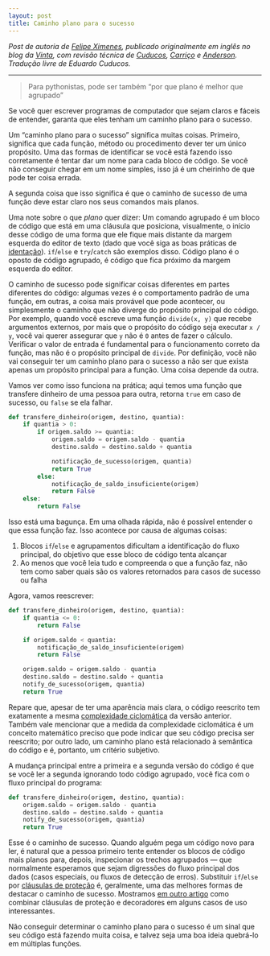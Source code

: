 ```yaml
---
layout: post
title: Caminho plano para o sucesso
---
```


_Post de autoria de [Felipe Ximenes](https://twitter.com/xima), publicado originalmente em inglês no blog da [Vinta](https://www.vinta.com.br/blog/2018/flat-success-path/), com revisão técnica de [Cuducos](https://twitter.com/cuducos), [Carriço](https://twitter.com/VictorCarrico) e [Anderson](https://twitter.com/AndersonRe86). Tradução livre de Eduardo Cuducos._

---

> Para pythonistas, pode ser também “por que plano é melhor que agrupado” 

Se você quer escrever programas de computador que sejam claros e fáceis de entender, garanta que eles tenham um caminho plano para o sucesso.

Um “caminho plano para o sucesso” significa muitas coisas. Primeiro, significa que cada função, método ou procedimento dever ter um único propósito. Uma das formas de identificar se você está fazendo isso corretamente é tentar dar um nome para cada bloco de código. Se você não conseguir chegar em um nome simples, isso já é um cheirinho de que pode ter coisa errada.

A segunda coisa que isso significa é que o caminho de sucesso de uma função deve estar claro nos seus comandos mais planos.

Uma note sobre o que _plano_ quer dizer: Um comando agrupado é um bloco de código que está em uma cláusula que posiciona, visualmente, o início desse código de uma forma que ele fique mais distante da margem esquerda do editor de texto (dado que você siga as boas práticas de [identação](https://pt.wikipedia.org/wiki/Indenta%C3%A7%C3%A3o)). `if`/`else` e `try`/`catch` são exemplos disso. Código plano é o oposto de código agrupado, é código que fica próximo da margem esquerda do editor. 

O caminho de sucesso pode significar coisas diferentes em partes diferentes do código: algumas vezes é o comportamento padrão de uma função, em outras, a coisa mais provável que pode acontecer, ou simplesmente o caminho que não diverge do propósito principal do código. Por exemplo, quando você escreve uma função `divide(x, y)` que recebe argumentos externos, por mais que o propósito do código seja executar `x / y`, você vai querer assegurar que `y` não é `0` antes de fazer o cálculo. Verificar o valor de entrada é fundamental para o funcionamento correto da função, mas não é o propósito principal de `divide`. Por definição, você não vai conseguir ter um caminho plano para o sucesso a não ser que exista apenas um propósito principal para a função. Uma coisa depende da outra.

Vamos ver como isso funciona na prática; aqui temos uma função que transfere dinheiro de uma pessoa para outra, retorna `true` em caso de sucesso, ou `false` se ela falhar.

```python
def transfere_dinheiro(origem, destino, quantia):
    if quantia > 0:
        if origem.saldo >= quantia:
            origem.saldo = origem.saldo - quantia
            destino.saldo = destino.saldo + quantia

            notificação_de_sucesso(origem, quantia)
            return True
        else:
            notificação_de_saldo_insuficiente(origem)
            return False
    else:
        return False
```

Isso está uma bagunça. Em uma olhada rápida, não é possível entender o que essa função faz. Isso acontece por causa de algumas coisas:

1. Blocos `if`/`else` e agrupamentos dificultam a identificação do fluxo principal, do objetivo que esse bloco de código tenta alcançar
1. Ao menos que você leia tudo e compreenda o que a função faz, não tem como saber quais são os valores retornados para casos de sucesso ou falha

Agora, vamos reescrever:

```python
def transfere_dinheiro(origem, destino, quantia):
    if quantia <= 0:
        return False

    if origem.saldo < quantia:
        notificação_de_saldo_insuficiente(origem)
        return False

    origem.saldo = origem.saldo - quantia
    destino.saldo = destino.saldo + quantia
    notify_de_sucesso(origem, quantia)
    return True
```

Repare que, apesar de ter uma aparência mais clara, o código reescrito tem exatamente a mesma [complexidade ciclomática](https://pt.wikipedia.org/wiki/Complexidade_ciclom%C3%A1tica) da versão anterior. Também vale mencionar que a medida da complexidade ciclomática é um conceito matemático preciso que pode indicar que seu código precisa ser reescrito; por outro lado, um caminho plano está relacionado à semântica do código e é, portanto, um critério subjetivo.

A mudança principal entre a primeira e a segunda versão do código é que se você ler a segunda ignorando todo código agrupado, você fica com o fluxo principal do programa:

```python
def transfere_dinheiro(origem, destino, quantia):
    origem.saldo = origem.saldo - quantia
    destino.saldo = destino.saldo + quantia
    notify_de_sucesso(origem, quantia)
    return True
```

Esse é o caminho de sucesso. Quando alguém pega um código novo para ler, é natural que a pessoa primeiro tente entender os blocos de código mais planos para, depois, inspecionar os trechos agrupados — que normalmente esperamos que sejam digressões do fluxo principal dos dados (casos especiais, ou fluxos de detecção de erros). Substituir `if`/`else` por [cláusulas de proteção](https://refactoring.com/catalog/replaceNestedConditionalWithGuardClauses.html) é, geralmente, uma das melhores formas de destacar o caminho de sucesso. Mostramos [em outro artigo](https://www.vinta.com.br/blog/2016/metaprogramming-and-django-using-decorators/) como combinar cláusulas de proteção e decoradores em alguns casos de uso interessantes.

Não conseguir determinar o caminho plano para o sucesso é um sinal que seu código está fazendo muita coisa, e talvez seja uma boa ideia quebrá-lo em múltiplas funções.
